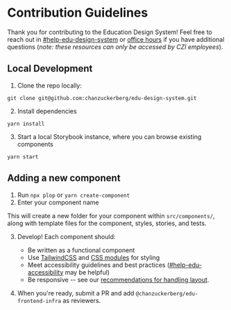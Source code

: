 # Contribution Guidelines

Thank you for contributing to the Education Design System! Feel free to reach out in [#help-edu-design-system](https://chanzuckerbergteam.slack.com/archives/CTFV79JH4) or [office hours](https://www.google.com/url?q=https://docs.google.com/spreadsheets/d/1zZguiMQHQLANjfUF-LjmPkbZ29I7ZXfl8TRDAhqDL0o/edit&sa=D&source=calendar&ust=1617083817378000&usg=AOvVaw2MJp29FMPv2AD1WJFX5Q2x) if you have additional questions (_note: these resources can only be accessed by CZI employees_).

## Local Development

1. Clone the repo locally:

```
git clone git@github.com:chanzuckerberg/edu-design-system.git
```

2. Install dependencies

```
yarn install
```

3. Start a local Storybook instance, where you can browse existing components

```
yarn start
```

## Adding a new component

1. Run `npx plop` or `yarn create-component`
2. Enter your component name

This will create a new folder for your component within `src/components/`, along with template files for the component, styles, stories, and tests.

3. Develop! Each component should:

   - Be written as a functional component
   - Use [TailwindCSS](https://tailwindcss.com/) and [CSS modules](https://czi.atlassian.net/wiki/spaces/ETE/pages/485916858/CSS+Modules) for styling
   - Meet accessibility guidelines and best practices ([#help-edu-accessibility](https://czi-edu.slack.com/archives/CP2UD0S5V) may be helpful)
   - Be responsive -- see our [recommendations for handling layout](https://zeroheight.com/0843bc428/p/17f0a9-layout/b/48308a).

4. When you're ready, submit a PR and add `@chanzuckerberg/edu-frontend-infra` as reviewers.
